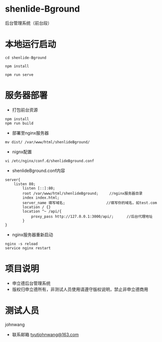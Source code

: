 <!--
 * @Author: johnwang
 * @since: 2019-11-03 12:51:53
 * @lastTime: 2019-11-09 10:06:13
 * @LastAuthor: Do not edit
 * @Github: https://github.com/tyutjohn
 -->
# shenlide-Bground
后台管理系统（前台段）

# 本地运行启动
```
cd shenlide-Bground

npm install 

npm run serve

```

# 服务器部署

* 打包前台资源
```
npm install
npm run build
```

* 部署至nginx服务器
```
mv dist/ /var/www/html/shenlideBground/
```

* nignx配置

```
vi /etc/nginx/conf.d/shenlideBground.conf
```

* shenlideBground.conf内容
```
server{
    listen 80;
        listen [::]:80;
        root /var/www/html/shenlideBground;     //nginx服务器目录
        index index.html;
        server_name 填写域名;                   //填写你的域名，如test.com
        location / {}
        location ^~ /api/{
            proxy_pass http://127.0.0.1:3000/api/;      //后台代理地址
        }
}
```
* nginx服务器重新启动
```
nginx -s reload
service nginx restart
```

# 项目说明
* 申立德后台管理系统
* 版权归申立德所有，非测试人员使用请遵守版权说明，禁止非申立德商用

# 测试人员
johnwang

* 联系邮箱
tyutjohnwang@163.com
            